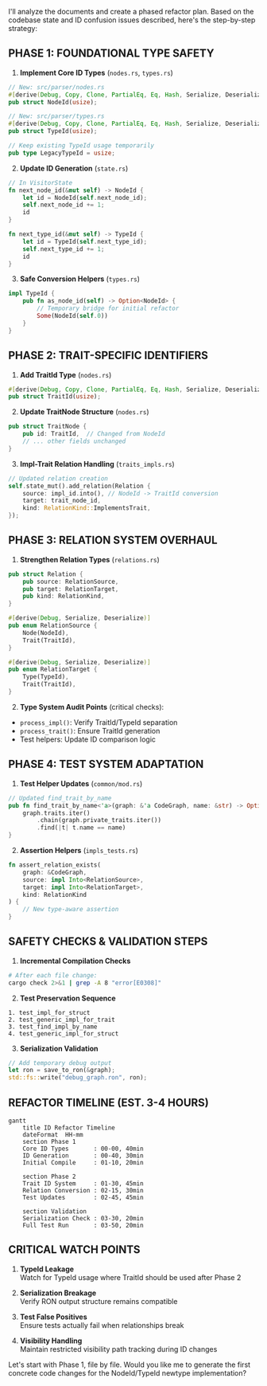 I'll analyze the documents and create a phased refactor plan. Based on the codebase state and ID confusion issues described, here's the step-by-step strategy:

PHASE 1: FOUNDATIONAL TYPE SAFETY
---------------------------------
1. **Implement Core ID Types** (`nodes.rs`, `types.rs`)
```rust
// New: src/parser/nodes.rs
#[derive(Debug, Copy, Clone, PartialEq, Eq, Hash, Serialize, Deserialize)]
pub struct NodeId(usize);

// New: src/parser/types.rs 
#[derive(Debug, Copy, Clone, PartialEq, Eq, Hash, Serialize, Deserialize)]
pub struct TypeId(usize);

// Keep existing TypeId usage temporarily
pub type LegacyTypeId = usize;
```

2. **Update ID Generation** (`state.rs`)
```rust
// In VisitorState
fn next_node_id(&mut self) -> NodeId {
    let id = NodeId(self.next_node_id);
    self.next_node_id += 1;
    id
}

fn next_type_id(&mut self) -> TypeId {
    let id = TypeId(self.next_type_id);
    self.next_type_id += 1;
    id
}
```

3. **Safe Conversion Helpers** (`types.rs`)
```rust
impl TypeId {
    pub fn as_node_id(self) -> Option<NodeId> {
        // Temporary bridge for initial refactor
        Some(NodeId(self.0))
    }
}
```

PHASE 2: TRAIT-SPECIFIC IDENTIFIERS
-----------------------------------
1. **Add TraitId Type** (`nodes.rs`)
```rust
#[derive(Debug, Copy, Clone, PartialEq, Eq, Hash, Serialize, Deserialize)]
pub struct TraitId(usize);
```

2. **Update TraitNode Structure** (`nodes.rs`)
```rust
pub struct TraitNode {
    pub id: TraitId,  // Changed from NodeId
    // ... other fields unchanged
}
```

3. **Impl-Trait Relation Handling** (`traits_impls.rs`)
```rust
// Updated relation creation
self.state_mut().add_relation(Relation {
    source: impl_id.into(), // NodeId -> TraitId conversion
    target: trait_node_id,
    kind: RelationKind::ImplementsTrait,
});
```

PHASE 3: RELATION SYSTEM OVERHAUL
---------------------------------
1. **Strengthen Relation Types** (`relations.rs`)
```rust
pub struct Relation {
    pub source: RelationSource,
    pub target: RelationTarget,
    pub kind: RelationKind,
}

#[derive(Debug, Serialize, Deserialize)]
pub enum RelationSource {
    Node(NodeId),
    Trait(TraitId),
}

#[derive(Debug, Serialize, Deserialize)]
pub enum RelationTarget {
    Type(TypeId),
    Trait(TraitId),
}
```

2. **Type System Audit Points** (critical checks):
- `process_impl()`: Verify TraitId/TypeId separation
- `process_trait()`: Ensure TraitId generation
- Test helpers: Update ID comparison logic

PHASE 4: TEST SYSTEM ADAPTATION
--------------------------------
1. **Test Helper Updates** (`common/mod.rs`)
```rust
// Updated find_trait_by_name
pub fn find_trait_by_name<'a>(graph: &'a CodeGraph, name: &str) -> Option<&'a TraitNode> {
    graph.traits.iter()
        .chain(graph.private_traits.iter())
        .find(|t| t.name == name)
}
```

2. **Assertion Helpers** (`impls_tests.rs`)
```rust
fn assert_relation_exists(
    graph: &CodeGraph,
    source: impl Into<RelationSource>,
    target: impl Into<RelationTarget>,
    kind: RelationKind
) {
    // New type-aware assertion
}
```

SAFETY CHECKS & VALIDATION STEPS
--------------------------------
1. **Incremental Compilation Checks**
```bash
# After each file change:
cargo check 2>&1 | grep -A 8 "error[E0308]"
```

2. **Test Preservation Sequence**
```text
1. test_impl_for_struct
2. test_generic_impl_for_trait
3. test_find_impl_by_name
4. test_generic_impl_for_struct
```

3. **Serialization Validation**
```rust
// Add temporary debug output
let ron = save_to_ron(&graph);
std::fs::write("debug_graph.ron", ron);
```

REFACTOR TIMELINE (EST. 3-4 HOURS)
-----------------------------------
```mermaid
gantt
    title ID Refactor Timeline
    dateFormat  HH-mm
    section Phase 1
    Core ID Types       : 00-00, 40min
    ID Generation       : 00-40, 30min
    Initial Compile     : 01-10, 20min
    
    section Phase 2
    Trait ID System     : 01-30, 45min
    Relation Conversion : 02-15, 30min
    Test Updates        : 02-45, 45min
    
    section Validation
    Serialization Check : 03-30, 20min
    Full Test Run       : 03-50, 20min
```

CRITICAL WATCH POINTS
---------------------
1. **TypeId Leakage**  
   Watch for TypeId usage where TraitId should be used after Phase 2

2. **Serialization Breakage**  
   Verify RON output structure remains compatible

3. **Test False Positives**  
   Ensure tests actually fail when relationships break

4. **Visibility Handling**  
   Maintain restricted visibility path tracking during ID changes

Let's start with Phase 1, file by file. Would you like me to generate the first concrete code changes for the NodeId/TypeId newtype implementation?
